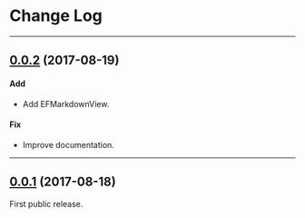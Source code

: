 # Change Log

-----

## [0.0.2](https://github.com/EyreFree/EFQRCode/releases/tag/0.0.2) (2017-08-19)

#### Add

* Add EFMarkdownView.

#### Fix

* Improve documentation.

---

## [0.0.1](https://github.com/EyreFree/EFQRCode/releases/tag/0.0.1) (2017-08-18)

First public release.
